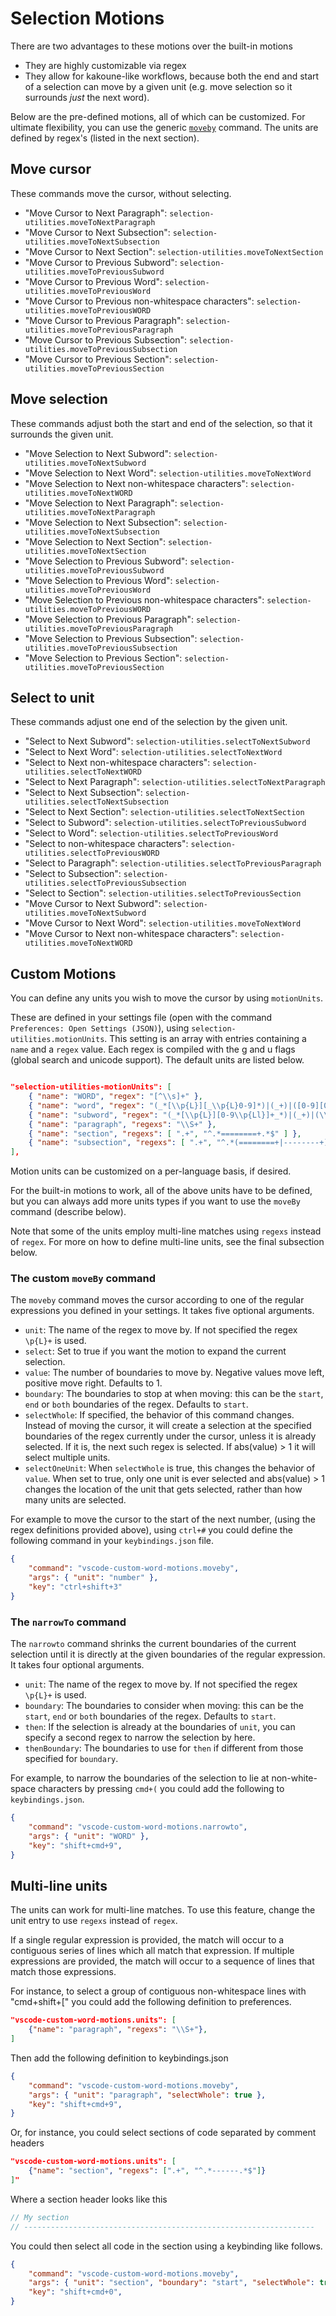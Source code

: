 # Selection Motions

There are two advantages to these motions over the built-in motions

- They are highly customizable via regex
- They allow for kakoune-like workflows, because both the end and start of a selection
can move by a given unit (e.g. move selection so it surrounds *just* the next word).

Below are the pre-defined motions, all of which can be customized. For ultimate
flexibility, you can use the generic [`moveby`](#the-custom-moveby-command)
command. The units are defined by regex's (listed in the next section).

## Move cursor

These commands move the cursor, without selecting.

- "Move Cursor to Next Paragraph": `selection-utilities.moveToNextParagraph`
- "Move Cursor to Next Subsection": `selection-utilities.moveToNextSubsection`
- "Move Cursor to Next Section": `selection-utilities.moveToNextSection`
- "Move Cursor to Previous Subword": `selection-utilities.moveToPreviousSubword`
- "Move Cursor to Previous Word": `selection-utilities.moveToPreviousWord`
- "Move Cursor to Previous non-whitespace characters": `selection-utilities.moveToPreviousWORD`
- "Move Cursor to Previous Paragraph": `selection-utilities.moveToPreviousParagraph`
- "Move Cursor to Previous Subsection": `selection-utilities.moveToPreviousSubsection`
- "Move Cursor to Previous Section": `selection-utilities.moveToPreviousSection`

## Move selection

These commands adjust both the start and end of the selection, so that it surrounds the given unit.

- "Move Selection to Next Subword": `selection-utilities.moveToNextSubword`
- "Move Selection to Next Word": `selection-utilities.moveToNextWord`
- "Move Selection to Next non-whitespace characters": `selection-utilities.moveToNextWORD`
- "Move Selection to Next Paragraph": `selection-utilities.moveToNextParagraph`
- "Move Selection to Next Subsection": `selection-utilities.moveToNextSubsection`
- "Move Selection to Next Section": `selection-utilities.moveToNextSection`
- "Move Selection to Previous Subword": `selection-utilities.moveToPreviousSubword`
- "Move Selection to Previous Word": `selection-utilities.moveToPreviousWord`
- "Move Selection to Previous non-whitespace characters": `selection-utilities.moveToPreviousWORD`
- "Move Selection to Previous Paragraph": `selection-utilities.moveToPreviousParagraph`
- "Move Selection to Previous Subsection": `selection-utilities.moveToPreviousSubsection`
- "Move Selection to Previous Section": `selection-utilities.moveToPreviousSection`

## Select to unit

These commands adjust one end of the selection by the given unit.

- "Select to Next Subword": `selection-utilities.selectToNextSubword`
- "Select to Next Word": `selection-utilities.selectToNextWord`
- "Select to Next non-whitespace characters": `selection-utilities.selectToNextWORD`
- "Select to Next Paragraph": `selection-utilities.selectToNextParagraph`
- "Select to Next Subsection": `selection-utilities.selectToNextSubsection`
- "Select to Next Section": `selection-utilities.selectToNextSection`
- "Select to Subword": `selection-utilities.selectToPreviousSubword`
- "Select to Word": `selection-utilities.selectToPreviousWord`
- "Select to non-whitespace characters": `selection-utilities.selectToPreviousWORD`
- "Select to Paragraph": `selection-utilities.selectToPreviousParagraph`
- "Select to Subsection": `selection-utilities.selectToPreviousSubsection`
- "Select to Section": `selection-utilities.selectToPreviousSection`
- "Move Cursor to Next Subword": `selection-utilities.moveToNextSubword`
- "Move Cursor to Next Word": `selection-utilities.moveToNextWord`
- "Move Cursor to Next non-whitespace characters": `selection-utilities.moveToNextWORD`

## Custom Motions

You can define any units you wish to move the cursor by using `motionUnits`.

These are defined in your settings file (open with the command `Preferences:
Open Settings (JSON)`), using `selection-utilities.motionUnits`. This setting is
an array with entries containing a `name` and a `regex` value. Each regex is
compiled with the g and u flags (global search and unicode support). The default
units are listed below.

```json

"selection-utilities-motionUnits": [
    { "name": "WORD", "regex": "[^\\s]+" },
    { "name": "word", "regex": "(_*[\\p{L}][_\\p{L}0-9]*)|(_+)|([0-9][0-9.]*)|((?<=[\\s\\r\\n])[^\\p{L}^\\s]+(?=[\\s\\r\\n]))" },
    { "name": "subword", "regex": "(_*[\\p{L}][0-9\\p{Ll}]+_*)|(_+)|(\\p{Lu}[\\p{Lu}0-9]+_*(?!\\p{Ll}))|(\\p{L})|([^\\p{L}^\\s^0-9])|([0-9][0-9.]*)" },
    { "name": "paragraph", "regexs": "\\S+" },
    { "name": "section", "regexs": [ ".+", "^.*========+.*$" ] },
    { "name": "subsection", "regexs": [ ".+", "^.*(========+|--------+).*$" ] }
],
```

Motion units can be customized on a per-language basis, if desired.

For the built-in motions to work, all of the above units have to be defined,
but you can always add more units types if you want to use the `moveBy` command (describe below).

Note that some of the units employ multi-line matches using `regexs` instead of
`regex`. For more on how to define multi-line units, see the final subsection
below.

### The custom `moveBy` command

The `moveby` command moves the cursor according to one of the regular expressions
you defined in your settings. It takes five optional arguments.

- `unit`: The name of the regex to move by. If not specified
the regex `\p{L}+` is used.
- `select`: Set to true if you want the motion to expand the current selection.
- `value`: The number of boundaries to move by. Negative values move left,
  positive move right. Defaults to 1.
- `boundary`: The boundaries to stop at when moving: this can be the `start`,
  `end` or `both` boundaries of the regex. Defaults to `start`.
- `selectWhole`: If specified, the behavior of this command changes. Instead of
  moving the cursor, it will create a selection at the specified
  boundaries of the regex currently under the cursor, unless it is already
  selected. If it is, the next such regex is selected. If abs(value) > 1
  it will select multiple units.
- `selectOneUnit`: When `selectWhole` is true, this changes the behavior of `value`. When set to true, only one unit is ever selected and abs(value) > 1 changes the location of the unit that gets selected, rather than how many units are selected.

For example to move the cursor to the start of the next number, (using the regex
definitions provided above), using `ctrl+#` you could define the following
command in your `keybindings.json` file.

```json
{
    "command": "vscode-custom-word-motions.moveby",
    "args": { "unit": "number" },
    "key": "ctrl+shift+3"
}
```

### The `narrowTo` command

The `narrowto` command shrinks the current boundaries of the current selection
until it is directly at the given boundaries of the regular expression. It
takes four optional arguments.

- `unit`: The name of the regex to move by. If not specified
  the regex `\p{L}+` is used.
- `boundary`: The boundaries to consider when moving: this can be the `start`,
  `end` or `both` boundaries of the regex. Defaults to `start`.
- `then`: If the selection is already at the boundaries of `unit`, you can
  specify a second regex to narrow the selection by here.
- `thenBoundary`: The boundaries to use for `then` if different
from those specified for `boundary`.

For example, to narrow the boundaries of the selection to lie at non-white-space characters by
pressing `cmd+(` you could add the following to `keybindings.json`.

```json
{
    "command": "vscode-custom-word-motions.narrowto",
    "args": { "unit": "WORD" },
    "key": "shift+cmd+9",
}
```

## Multi-line units

The units can work for multi-line matches. To use this feature, change the unit entry to use `regexs` instead of `regex`.

If a single regular expression is provided, the match will occur to a contiguous series of
lines which all match that expression. If multiple expressions are provided, the match will
occur to a sequence of lines that match those expressions.

For instance, to select a group of contiguous non-whitespace lines with "cmd+shift+[" you
could add the following definition to preferences.

```json
"vscode-custom-word-motions.units": [
    {"name": "paragraph", "regexs": "\\S+"},
]
```

Then add the following definition to keybindings.json

```json
{
    "command": "vscode-custom-word-motions.moveby",
    "args": { "unit": "paragraph", "selectWhole": true },
    "key": "shift+cmd+9",
}
```

Or, for instance, you could select sections of code separated by comment headers

```json
"vscode-custom-word-motions.units": [
    {"name": "section", "regexs": [".+", "^.*------.*$"]}
]"
```

Where a section header looks like this

```javascript
// My section
// -----------------------------------------------------------------
```

You could then select all code in the section using a keybinding like follows.

```json
{
    "command": "vscode-custom-word-motions.moveby",
    "args": { "unit": "section", "boundary": "start", "selectWhole": true },
    "key": "shift+cmd+0",
}
```
